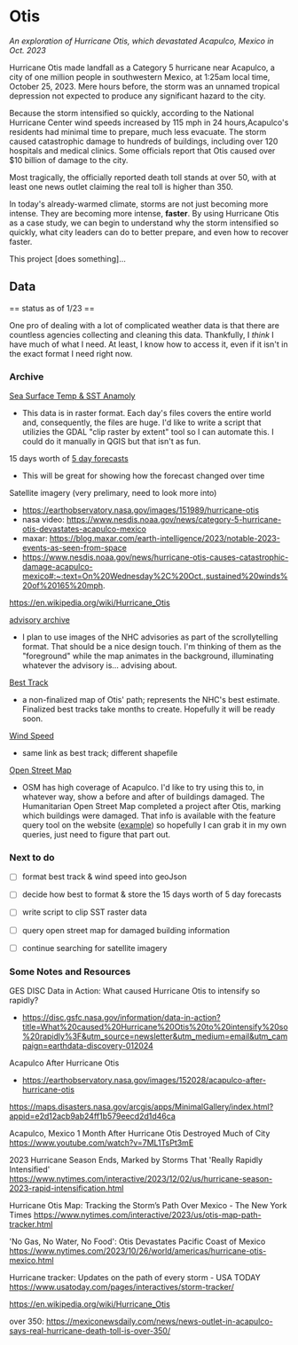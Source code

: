 # Otis
*An exploration of Hurricane Otis, which devastated Acapulco, Mexico in Oct. 2023*

Hurricane Otis made landfall as a Category 5 hurricane near Acapulco, a city of one million people in southwestern Mexico, at 1:25am local time, October 25, 2023. Mere hours before, the storm was an unnamed tropical depression not expected to produce any significant hazard to the city. 

Because the storm intensified so quickly, according to the National Hurricane Center wind speeds increased by 115 mph in 24 hours,Acapulco's residents had minimal time to prepare, much less evacuate. The storm caused catastrophic damage to hundreds of buildings, including over 120 hospitals and medical clinics. Some officials report that Otis caused over $10 billion of damage to the city. 

Most tragically, the officially reported death toll stands at over 50, with at least one news outlet claiming the real toll is higher than 350.

In today's already-warmed climate, storms are not just becoming more intense. They are becoming more intense, **faster**. By using Hurricane Otis as a case study, we can begin to understand why the storm intensified so quickly, what city leaders can do to better prepare, and even how to recover faster. 

This project [does something]... 


## Data
== status as of 1/23 ==

One pro of dealing with a lot of complicated weather data is that there are countless agencies collecting and cleaning this data. Thankfully, I *think* I have much of what I need. At least, I know how to access it, even if it isn't in the exact format I need right now. 

### Archive
[Sea Surface Temp & SST Anamoly](https://podaac.jpl.nasa.gov/dataset/MUR-JPL-L4-GLOB-v4.1#)
- This data is in raster format. Each day's files covers the entire world and, consequently, the files are huge. I'd like to write a script that utilizies the GDAL "clip raster by extent" tool so I can automate this. I could do it manually in QGIS but that isn't as fun. 


15 days worth of [5 day forecasts](https://www.nhc.noaa.gov/gis/archive_forecast_results.php?id=ep18&year=2023&name=Hurricane%20OTIS)
- This will be great for showing how the forecast changed over time

Satellite imagery (very prelimary, need to look more into)
- https://earthobservatory.nasa.gov/images/151989/hurricane-otis
- nasa video: https://www.nesdis.noaa.gov/news/category-5-hurricane-otis-devastates-acapulco-mexico
- maxar: https://blog.maxar.com/earth-intelligence/2023/notable-2023-events-as-seen-from-space
- https://www.nesdis.noaa.gov/news/hurricane-otis-causes-catastrophic-damage-acapulco-mexico#:~:text=On%20Wednesday%2C%20Oct.,sustained%20winds%20of%20165%20mph.

https://en.wikipedia.org/wiki/Hurricane_Otis

[advisory archive](https://www.nhc.noaa.gov/archive/2023/OTIS.shtml) 
- I plan to use images of the NHC advisories as part of the scrollytelling format. That should be a nice design touch. I'm thinking of them as the "foreground" while the map animates in the background, illuminating whatever the advisory is... advising about. 

[Best Track](https://www.nhc.noaa.gov/gis/archive_besttrack_results.php?id=ep18&year=2023&name=Hurricane%20OTIS)
- a non-finalized map of Otis' path; represents the NHC's best estimate. Finalized best tracks take months to create. Hopefully it will be ready soon.

[Wind Speed](https://www.nhc.noaa.gov/gis/archive_besttrack_results.php?id=ep18&year=2023&name=Hurricane%20OTIS)
- same link as best track; different shapefile

[Open Street Map](https://www.openstreetmap.org/#map=14/16.8503/-99.8516)
- OSM has high coverage of Acapulco. I'd like to try using this to, in whatever way, show a before and after of buildings damaged. The Humanitarian Open Street Map completed a project after Otis, marking which buildings were damaged. That info is available with the feature query tool on the website ([example](https://www.openstreetmap.org/way/1223889847)) so hopefully I can grab it in my own queries, just need to figure that part out. 



### Next to do 

- [ ] format best track & wind speed into geoJson
- [ ] decide how best to format & store the 15 days worth of 5 day forecasts
- [ ] write script to clip SST raster data
- [ ] query open street map for damaged building information
- [ ] continue searching for satellite imagery


### Some Notes and Resources

GES DISC Data in Action: What caused Hurricane Otis to intensify so rapidly?
- https://disc.gsfc.nasa.gov/information/data-in-action?title=What%20caused%20Hurricane%20Otis%20to%20intensify%20so%20rapidly%3F&utm_source=newsletter&utm_medium=email&utm_campaign=earthdata-discovery-012024

Acapulco After Hurricane Otis
- https://earthobservatory.nasa.gov/images/152028/acapulco-after-hurricane-otis

https://maps.disasters.nasa.gov/arcgis/apps/MinimalGallery/index.html?appid=e2d12acb9ab24ff1b579eecd2d1d46ca

Acapulco, Mexico 1 Month After Hurricane Otis Destroyed Much of City
https://www.youtube.com/watch?v=7ML1TsPt3mE

2023 Hurricane Season Ends, Marked by Storms That 'Really Rapidly Intensified'	
https://www.nytimes.com/interactive/2023/12/02/us/hurricane-season-2023-rapid-intensification.html

Hurricane Otis Map: Tracking the Storm’s Path Over Mexico - The New York Times
https://www.nytimes.com/interactive/2023/us/otis-map-path-tracker.html

'No Gas, No Water, No Food': Otis Devastates Pacific Coast of Mexico
https://www.nytimes.com/2023/10/26/world/americas/hurricane-otis-mexico.html

Hurricane tracker: Updates on the path of every storm - USA TODAY
https://www.usatoday.com/pages/interactives/storm-tracker/

https://en.wikipedia.org/wiki/Hurricane_Otis	

over 350: https://mexiconewsdaily.com/news/news-outlet-in-acapulco-says-real-hurricane-death-toll-is-over-350/